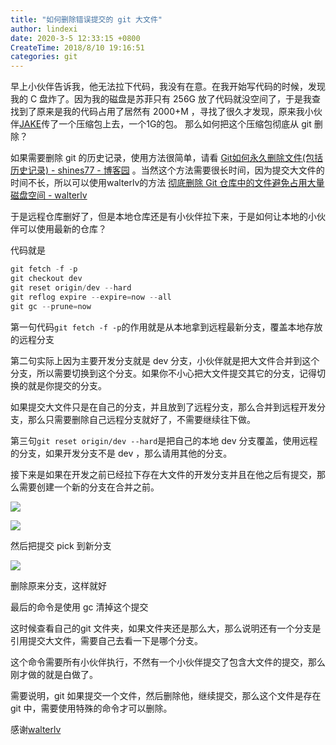```yaml
---
title: "如何删除错误提交的 git 大文件"
author: lindexi
date: 2020-3-5 12:33:15 +0800
CreateTime: 2018/8/10 19:16:51
categories: git
---
```


早上小伙伴告诉我，他无法拉下代码，我没有在意。在我开始写代码的时候，发现我的 C 盘炸了。因为我的磁盘是苏菲只有 256G 放了代码就没空间了，于是我查找到了原来是我的代码占用了居然有 2000+M ，寻找了很久才发现，原来我小伙伴[JAKE](http://niuyanjie.oschina.io/blog/)传了一个压缩包上去，一个1G的包。
那么如何把这个压缩包彻底从 git 删除？

<!--more-->


<!-- CreateTime:2018/8/10 19:16:51 -->


如果需要删除 git 的历史记录，使用方法很简单，请看 [Git如何永久删除文件(包括历史记录) - shines77 - 博客园](http://www.cnblogs.com/shines77/p/3460274.html ) 。当然这个方法需要很长时间，因为提交大文件的时间不长，所以可以使用walterlv的方法 [彻底删除 Git 仓库中的文件避免占用大量磁盘空间 - walterlv](https://walterlv.oschina.io/git/2017/09/18/delete-a-file-from-whole-git-history.html )

于是远程仓库删好了，但是本地仓库还是有小伙伴拉下来，于是如何让本地的小伙伴可以使用最新的仓库？

代码就是

```csharp
git fetch -f -p
git checkout dev
git reset origin/dev --hard
git reflog expire --expire=now --all
git gc --prune=now
```

第一句代码`git fetch -f -p`的作用就是从本地拿到远程最新分支，覆盖本地存放的远程分支

第二句实际上因为主要开发分支就是 dev 分支，小伙伴就是把大文件合并到这个分支，所以需要切换到这个分支。如果你不小心把大文件提交其它的分支，记得切换的就是你提交的分支。

如果提交大文件只是在自己的分支，并且放到了远程分支，那么合并到远程开发分支，那么只需要删除自己远程分支就好了，不需要继续往下做。

第三句`git reset origin/dev --hard`是把自己的本地 dev 分支覆盖，使用远程的分支，如果开发分支不是 dev ，那么请用其他的分支。

接下来是如果在开发之前已经拉下存在大文件的开发分支并且在他之后有提交，那么需要创建一个新的分支在合并之前。

![](http://image.acmx.xyz/34fdad35-5dfe-a75b-2b4b-8c5e313038e2%2F2017919113234.jpg)

![](http://image.acmx.xyz/34fdad35-5dfe-a75b-2b4b-8c5e313038e2%2F201791911336.jpg)

然后把提交 pick 到新分支

![](http://image.acmx.xyz/34fdad35-5dfe-a75b-2b4b-8c5e313038e2%2F2017919113440.jpg)

删除原来分支，这样就好

最后的命令是使用 gc 清掉这个提交

这时候查看自己的git 文件夹，如果文件夹还是那么大，那么说明还有一个分支是引用提交大文件，需要自己去看一下是哪个分支。

这个命令需要所有小伙伴执行，不然有一个小伙伴提交了包含大文件的提交，那么刚才做的就是白做了。

需要说明，git 如果提交一个文件，然后删除他，继续提交，那么这个文件是存在 git 中，需要使用特殊的命令才可以删除。

感谢[walterlv](https://walterlv.oschina.io/ )

